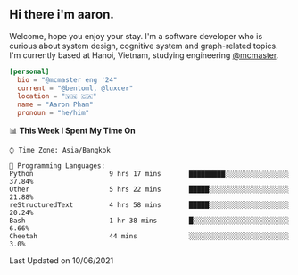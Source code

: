 <h2><b>Hi there i'm aaron. </b></h2>

Welcome, hope you enjoy your stay. I'm a software developer who is curious about system design, cognitive system and graph-related topics. I'm currently based at Hanoi, Vietnam, studying engineering [@mcmaster](https://www.mcmaster.ca/).

```toml
[personal]
  bio = "@mcmaster eng '24"
  current = "@bentoml, @luxcer"
  location = "🇻🇳 🇨🇦"
  name = "Aaron Pham"
  pronoun = "he/him"
```
<!--<img src="https://github-readme-stats.vercel.app/api?username=aarnphm&show_icons=true&count_private=true&theme=dark" height="170"/>-->
<!--<img src="https://github-readme-stats.vercel.app/api/top-langs/?username=aarnphm&layout=compact&hide=css&theme=dark" height="170" />-->

<!--START_SECTION:waka-->
📊 **This Week I Spent My Time On** 

```text
⌚︎ Time Zone: Asia/Bangkok

💬 Programming Languages: 
Python                   9 hrs 17 mins       █████████░░░░░░░░░░░░░░░░   37.84% 
Other                    5 hrs 22 mins       █████░░░░░░░░░░░░░░░░░░░░   21.88% 
reStructuredText         4 hrs 58 mins       █████░░░░░░░░░░░░░░░░░░░░   20.24% 
Bash                     1 hr 38 mins        █░░░░░░░░░░░░░░░░░░░░░░░░   6.66% 
Cheetah                  44 mins             ░░░░░░░░░░░░░░░░░░░░░░░░░   3.0%

```


 Last Updated on 10/06/2021
<!--END_SECTION:waka-->
